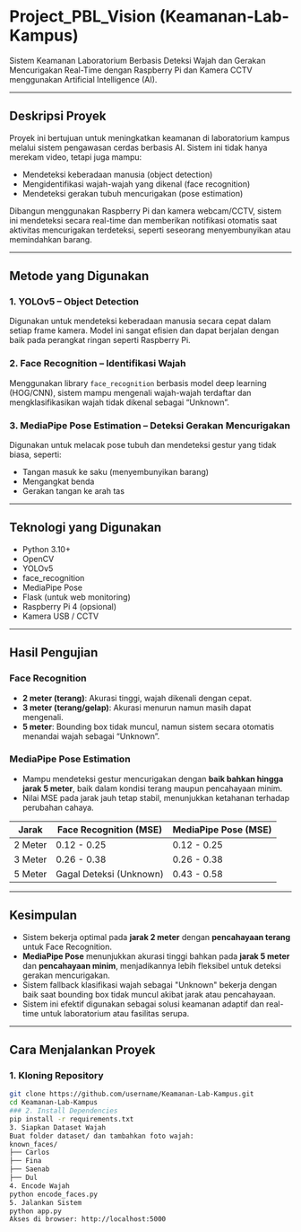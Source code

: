 # Project_PBL_Vision (Keamanan-Lab-Kampus)

Sistem Keamanan Laboratorium Berbasis Deteksi Wajah dan Gerakan Mencurigakan Real-Time dengan Raspberry Pi dan Kamera CCTV menggunakan Artificial Intelligence (AI).

---

## Deskripsi Proyek

Proyek ini bertujuan untuk meningkatkan keamanan di laboratorium kampus melalui sistem pengawasan cerdas berbasis AI. Sistem ini tidak hanya merekam video, tetapi juga mampu:

- Mendeteksi keberadaan manusia (object detection)
- Mengidentifikasi wajah-wajah yang dikenal (face recognition)
- Mendeteksi gerakan tubuh mencurigakan (pose estimation)

Dibangun menggunakan Raspberry Pi dan kamera webcam/CCTV, sistem ini mendeteksi secara real-time dan memberikan notifikasi otomatis saat aktivitas mencurigakan terdeteksi, seperti seseorang menyembunyikan atau memindahkan barang.

---

## Metode yang Digunakan

### 1. **YOLOv5 – Object Detection**
Digunakan untuk mendeteksi keberadaan manusia secara cepat dalam setiap frame kamera. Model ini sangat efisien dan dapat berjalan dengan baik pada perangkat ringan seperti Raspberry Pi.

### 2. **Face Recognition – Identifikasi Wajah**
Menggunakan library `face_recognition` berbasis model deep learning (HOG/CNN), sistem mampu mengenali wajah-wajah terdaftar dan mengklasifikasikan wajah tidak dikenal sebagai “Unknown”.

### 3. **MediaPipe Pose Estimation – Deteksi Gerakan Mencurigakan**
Digunakan untuk melacak pose tubuh dan mendeteksi gestur yang tidak biasa, seperti:
- Tangan masuk ke saku (menyembunyikan barang)
- Mengangkat benda
- Gerakan tangan ke arah tas

---

## Teknologi yang Digunakan

- Python 3.10+
- OpenCV
- YOLOv5
- face_recognition
- MediaPipe Pose
- Flask (untuk web monitoring)
- Raspberry Pi 4 (opsional)
- Kamera USB / CCTV

---

## Hasil Pengujian

### Face Recognition
- **2 meter (terang)**: Akurasi tinggi, wajah dikenali dengan cepat.
- **3 meter (terang/gelap)**: Akurasi menurun namun masih dapat mengenali.
- **5 meter**: Bounding box tidak muncul, namun sistem secara otomatis menandai wajah sebagai “Unknown”.

### MediaPipe Pose Estimation
- Mampu mendeteksi gestur mencurigakan dengan **baik bahkan hingga jarak 5 meter**, baik dalam kondisi terang maupun pencahayaan minim.
- Nilai MSE pada jarak jauh tetap stabil, menunjukkan ketahanan terhadap perubahan cahaya.

| Jarak       | Face Recognition (MSE) | MediaPipe Pose (MSE) |
|-------------|------------------------|------------------------|
| 2 Meter     | 0.12 - 0.25            | 0.12 - 0.25            |
| 3 Meter     | 0.26 - 0.38            | 0.26 - 0.38            |
| 5 Meter     | Gagal Deteksi (Unknown)| 0.43 - 0.58            |

---

## Kesimpulan

- Sistem bekerja optimal pada **jarak 2 meter** dengan **pencahayaan terang** untuk Face Recognition.
- **MediaPipe Pose** menunjukkan akurasi tinggi bahkan pada **jarak 5 meter** dan **pencahayaan minim**, menjadikannya lebih fleksibel untuk deteksi gerakan mencurigakan.
- Sistem fallback klasifikasi wajah sebagai "Unknown" bekerja dengan baik saat bounding box tidak muncul akibat jarak atau pencahayaan.
- Sistem ini efektif digunakan sebagai solusi keamanan adaptif dan real-time untuk laboratorium atau fasilitas serupa.

---

## Cara Menjalankan Proyek

### 1. Kloning Repository
```bash
git clone https://github.com/username/Keamanan-Lab-Kampus.git
cd Keamanan-Lab-Kampus
### 2. Install Dependencies
pip install -r requirements.txt
3. Siapkan Dataset Wajah
Buat folder dataset/ dan tambahkan foto wajah:
known_faces/
├── Carlos
├── Fina
├── Saenab
├── Dul
4. Encode Wajah
python encode_faces.py
5. Jalankan Sistem
python app.py
Akses di browser: http://localhost:5000

